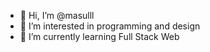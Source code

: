 - 👋 Hi, I’m @masulll
- 👀 I’m interested in programming and design
- 🌱 I’m currently learning Full Stack Web


<!---
masulll/masulll is a ✨ special ✨ repository because its `README.md` (this file) appears on your GitHub profile.
You can click the Preview link to take a look at your changes.
--->

